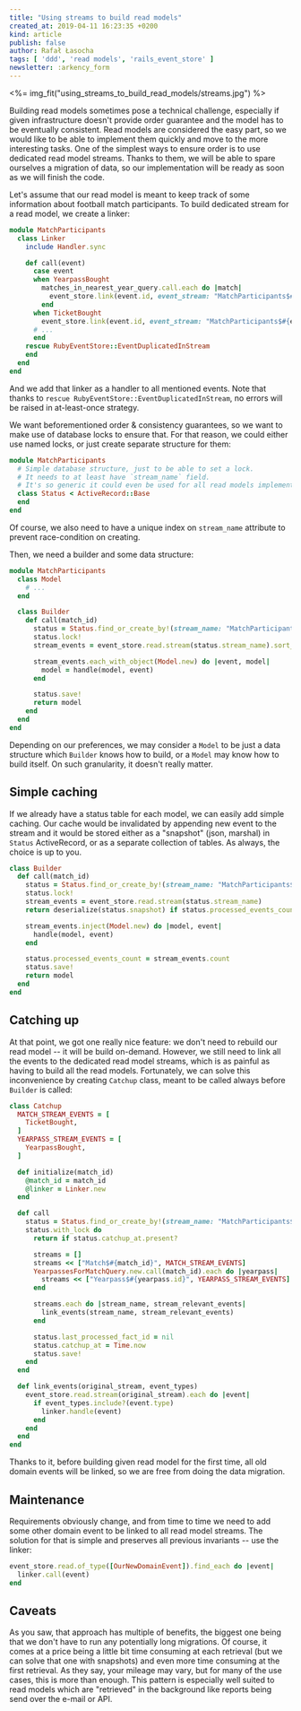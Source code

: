 ```yaml
---
title: "Using streams to build read models"
created_at: 2019-04-11 16:23:35 +0200
kind: article
publish: false
author: Rafał Łasocha
tags: [ 'ddd', 'read models', 'rails_event_store' ]
newsletter: :arkency_form
---
```


<%= img_fit("using_streams_to_build_read_models/streams.jpg") %>

Building read models sometimes pose a technical challenge, especially if given infrastructure doesn't provide order guarantee and the model has to be eventually consistent. Read models are considered the easy part, so we would like to be able to implement them quickly and move to the more interesting tasks. One of the simplest ways to ensure order is to use dedicated read model streams. Thanks to them, we will be able to spare ourselves a migration of data, so our implementation will be ready as soon as we will finish the code.

<!-- more -->

Let's assume that our read model is meant to keep track of some information about football match participants.
To build dedicated stream for a read model, we create a linker:

```ruby
module MatchParticipants
  class Linker
    include Handler.sync

    def call(event)
      case event
      when YearpassBought
        matches_in_nearest_year_query.call.each do |match|
          event_store.link(event.id, event_stream: "MatchParticipants$#{match.id}")
        end
      when TicketBought
        event_store.link(event.id, event_stream: "MatchParticipants$#{event.data.fetch(:match_id)}")
      # ...
      end
    rescue RubyEventStore::EventDuplicatedInStream
    end
  end
end
```

And we add that linker as a handler to all mentioned events. Note that thanks to `rescue RubyEventStore::EventDuplicatedInStream`, no errors will be raised in at-least-once strategy.

We want beforementioned order & consistency guarantees, so we want to make use of database locks to ensure that. For that reason, we could either use named locks, or just create separate structure for them:

```ruby
module MatchParticipants
  # Simple database structure, just to be able to set a lock.
  # It needs to at least have `stream_name` field.
  # It's so generic it could even be used for all read models implemented in similar fashion.
  class Status < ActiveRecord::Base
  end
end
```

Of course, we also need to have a unique index on `stream_name` attribute to prevent race-condition on creating.

Then, we need a builder and some data structure:

```ruby
module MatchParticipants
  class Model
    # ...
  end

  class Builder
    def call(match_id)
      status = Status.find_or_create_by!(stream_name: "MatchParticipants$#{match_id}")
      status.lock!
      stream_events = event_store.read.stream(status.stream_name).sort_by {|e| e.metadata.timestamp }

      stream_events.each_with_object(Model.new) do |event, model|
        model = handle(model, event)
      end

      status.save!
      return model
    end
  end
end
```

Depending on our preferences, we may consider a `Model` to be just a data structure which `Builder` knows how to build, or a `Model` may know how to build itself. On such granularity, it doesn't really matter.


## Simple caching

If we already have a status table for each model, we can easily add simple caching. Our cache would be invalidated by appending new event to the stream and it would be stored either as a "snapshot" (json, marshal) in `Status` ActiveRecord, or as a separate collection of tables. As always, the choice is up to you.

```ruby
class Builder
  def call(match_id)
    status = Status.find_or_create_by!(stream_name: "MatchParticipants$#{match_id}")
    status.lock!
    stream_events = event_store.read.stream(status.stream_name)
    return deserialize(status.snapshot) if status.processed_events_count == stream_events.count

    stream_events.inject(Model.new) do |model, event|
      handle(model, event)
    end

    status.processed_events_count = stream_events.count
    status.save!
    return model
  end
end
```

## Catching up

At that point, we got one really nice feature: we don't need to rebuild our read model -- it will be build on-demand. However, we still need to link all the events to the dedicated read model streams, which is as painful as having to build all the read models. Fortunately, we can solve this inconvenience by creating `Catchup` class, meant to be called always before `Builder` is called:

```ruby
class Catchup
  MATCH_STREAM_EVENTS = [
    TicketBought,
  ]
  YEARPASS_STREAM_EVENTS = [
    YearpassBought,
  ]

  def initialize(match_id)
    @match_id = match_id
    @linker = Linker.new
  end

  def call
    status = Status.find_or_create_by!(stream_name: "MatchParticipants$#{match_id}")
    status.with_lock do
      return if status.catchup_at.present?

      streams = []
      streams << ["Match$#{match_id}", MATCH_STREAM_EVENTS]
      YearpassesForMatchQuery.new.call(match_id).each do |yearpass|
        streams << ["Yearpass$#{yearpass.id}", YEARPASS_STREAM_EVENTS]
      end

      streams.each do |stream_name, stream_relevant_events|
        link_events(stream_name, stream_relevant_events)
      end

      status.last_processed_fact_id = nil
      status.catchup_at = Time.now
      status.save!
    end
  end

  def link_events(original_stream, event_types)
    event_store.read.stream(original_stream).each do |event|
      if event_types.include?(event.type)
        linker.handle(event)
      end
    end
  end
end
```

Thanks to it, before building given read model for the first time, all old domain events will be linked, so we are free from doing the data migration.

## Maintenance

Requirements obviously change, and from time to time we need to add some other domain event to be linked to all read model streams. The solution for that is simple and preserves all previous invariants -- use the linker:

```ruby
event_store.read.of_type([OurNewDomainEvent]).find_each do |event|
  linker.call(event)
end
```

## Caveats

As you saw, that approach has multiple of benefits, the biggest one being that we don't have to run any potentially long migrations. Of course, it comes at a price being a little bit time consuming at each retrieval (but we can solve that one with snapshots) and even more time consuming at the first retrieval. As they say, your mileage may vary, but for many of the use cases, this is more than enough. This pattern is especially well suited to read models which are "retrieved" in the background like reports being send over the e-mail or API.
